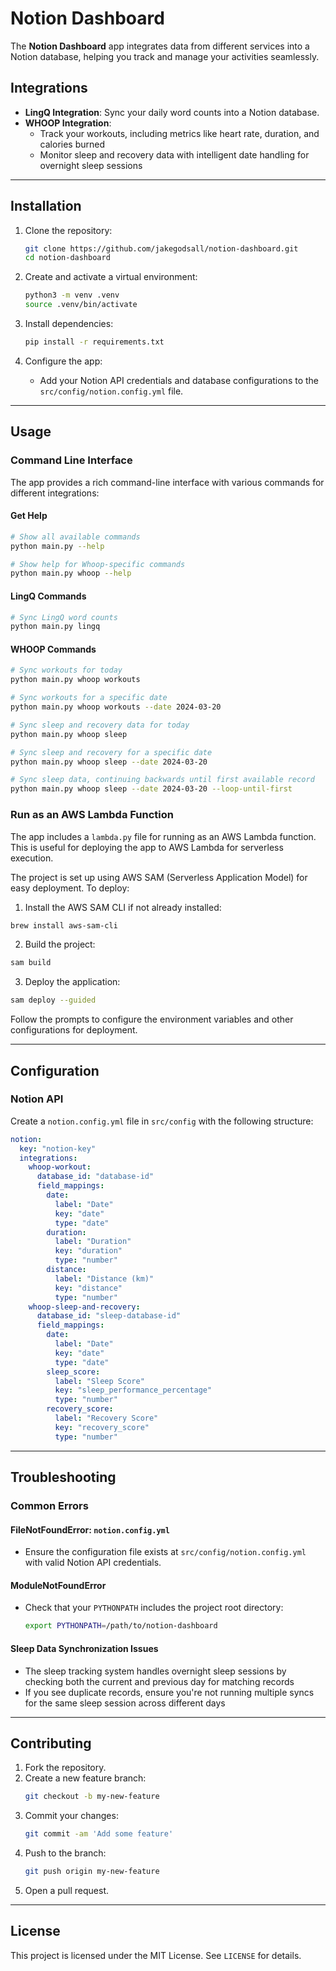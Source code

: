 # Notion Dashboard

The **Notion Dashboard** app integrates data from different services
into a Notion database, helping you track and manage your activities seamlessly.

## Integrations

- **LingQ Integration**: Sync your daily word counts into a Notion database.
- **WHOOP Integration**: 
  - Track your workouts, including metrics like heart rate, duration, and calories burned
  - Monitor sleep and recovery data with intelligent date handling for overnight sleep sessions

---

## Installation

1. Clone the repository:
   ```bash
   git clone https://github.com/jakegodsall/notion-dashboard.git
   cd notion-dashboard
   ```

2. Create and activate a virtual environment:
   ```bash
   python3 -m venv .venv
   source .venv/bin/activate
   ```

3. Install dependencies:
   ```bash
   pip install -r requirements.txt
   ```

4. Configure the app:
   - Add your Notion API credentials and database configurations to the `src/config/notion.config.yml` file.

---

## Usage

### Command Line Interface

The app provides a rich command-line interface with various commands for different integrations:

#### Get Help
```bash
# Show all available commands
python main.py --help

# Show help for Whoop-specific commands
python main.py whoop --help
```

#### LingQ Commands
```bash
# Sync LingQ word counts
python main.py lingq
```

#### WHOOP Commands
```bash
# Sync workouts for today
python main.py whoop workouts

# Sync workouts for a specific date
python main.py whoop workouts --date 2024-03-20

# Sync sleep and recovery data for today
python main.py whoop sleep

# Sync sleep and recovery for a specific date
python main.py whoop sleep --date 2024-03-20

# Sync sleep data, continuing backwards until first available record
python main.py whoop sleep --date 2024-03-20 --loop-until-first
```

### Run as an AWS Lambda Function

The app includes a `lambda.py` file for running as an AWS Lambda function. This is useful for deploying the app to AWS Lambda for serverless execution.

The project is set up using AWS SAM (Serverless Application Model) for easy deployment. To deploy:

1. Install the AWS SAM CLI if not already installed:

```bash
brew install aws-sam-cli
```

2. Build the project:

```bash
sam build
```

3. Deploy the application:

```bash
sam deploy --guided
```

Follow the prompts to configure the environment variables and other configurations for deployment.

---

## Configuration

### Notion API
Create a `notion.config.yml` file in `src/config` with the following structure:

```yaml
notion:
  key: "notion-key"
  integrations:
    whoop-workout:
      database_id: "database-id"
      field_mappings:
        date:
          label: "Date"
          key: "date"
          type: "date"
        duration:
          label: "Duration"
          key: "duration"
          type: "number"
        distance:
          label: "Distance (km)"
          key: "distance"
          type: "number"
    whoop-sleep-and-recovery:
      database_id: "sleep-database-id"
      field_mappings:
        date:
          label: "Date"
          key: "date"
          type: "date"
        sleep_score:
          label: "Sleep Score"
          key: "sleep_performance_percentage"
          type: "number"
        recovery_score:
          label: "Recovery Score"
          key: "recovery_score"
          type: "number"
```
---

## Troubleshooting

### Common Errors

#### FileNotFoundError: `notion.config.yml`
- Ensure the configuration file exists at `src/config/notion.config.yml` with valid Notion API credentials.

#### ModuleNotFoundError
- Check that your `PYTHONPATH` includes the project root directory:
  ```bash
  export PYTHONPATH=/path/to/notion-dashboard
  ```

#### Sleep Data Synchronization Issues
- The sleep tracking system handles overnight sleep sessions by checking both the current and previous day for matching records
- If you see duplicate records, ensure you're not running multiple syncs for the same sleep session across different days

---

## Contributing

1. Fork the repository.
2. Create a new feature branch:
   ```bash
   git checkout -b my-new-feature
   ```
3. Commit your changes:
   ```bash
   git commit -am 'Add some feature'
   ```
4. Push to the branch:
   ```bash
   git push origin my-new-feature
   ```
5. Open a pull request.

---

## License

This project is licensed under the MIT License. See `LICENSE` for details.
